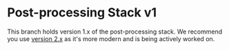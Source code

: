 # Post-processing Stack v1

This branch holds version 1.x of the post-processing stack. We recommend you use [version 2.x](https://github.com/Unity-Technologies/PostProcessing/tree/v2) as it's more modern and is being actively worked on.
